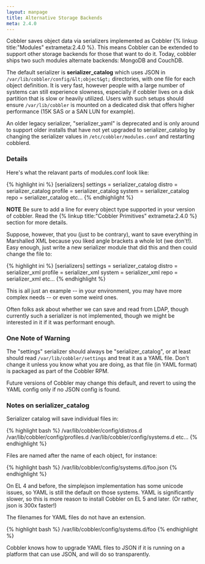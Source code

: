 ```yaml
---
layout: manpage
title: Alternative Storage Backends
meta: 2.4.0
---
```



Cobbler saves object data via serializers implemented as Cobbler {% linkup title:"Modules" extrameta:2.4.0 %}. This means Cobbler can be extended to support other storage backends for those that want to do it. Today, cobbler ships two such modules alternate backends: MongoDB and CouchDB.

The default serializer is **serializer_catalog** which uses JSON in `/var/lib/cobbler/config/&lt;object&gt;` directories, with one file for each object definition. It is very fast, however people with a large number of systems can still experience slowness, especially if cobbler lives on a disk partition that is slow or heavily utilized. Users with such setups should ensure `/var/lib/cobbler` is mounted on a dedicated disk that offers higher performance (15K SAS or a SAN LUN for example).

An older legacy serializer, "serializer_yaml" is deprecated and is only around to support older installs that have not yet upgraded to serializer_catalog by changing the serializer values in `/etc/cobbler/modules.conf` and restarting cobblerd.

### Details

Here's what the relavant parts of modules.conf look like:

{% highlight ini %}
[serializers]
settings = serializer_catalog
distro = serializer_catalog
profile = serializer_catalog
system = serializer_catalog
repo = serializer_catalog
etc...
{% endhighlight %}

**NOTE** Be sure to add a line for every object type supported in your version of cobbler. Read the {% linkup title:"Cobbler Primitives" extrameta:2.4.0 %} section for more details.

Suppose, however, that you (just to be contrary), want to save everything in Marshalled XML because you liked angle brackets a whole lot (we don't!). Easy enough, just write a new serializer module that did this and then could change the file to:

{% highlight ini %}
[serializers]
settings = serializer_catalog
distro = serializer_xml
profile = serializer_xml
system = serializer_xml
repo = serializer_xml
etc...
{% endhighlight %}

This is all just an example -- in your environment, you may have more complex needs -- or even some weird ones.

Often folks ask about whether we can save and read from LDAP, though currently such a serializer is not implemented, though we might be interested in it if it was performant enough.

### One Note of Warning

The "settings" serializer should always be "serializer_catalog", or at least should read `/var/lib/cobbler/settings` and treat it as a YAML file. Don't change it unless you know what you are doing, as that file (in YAML format) is packaged as part of the Cobbler RPM.

Future versions of Cobbler may change this default, and revert to using the YAML config only if no JSON config is found.

### Notes on serializer_catalog

Serializer catalog will save individual files in:

{% highlight bash %}
/var/lib/cobbler/config/distros.d
/var/lib/cobbler/config/profiles.d
/var/lib/cobbler/config/systems.d
etc...
{% endhighlight %}

Files are named after the name of each object, for instance:

{% highlight bash %}
/var/lib/cobbler/config/systems.d/foo.json
{% endhighlight %}

On EL 4 and before, the simplejson implementation has some unicode issues, so YAML is still the default on those systems. YAML is significantly slower, so this is more reason to install Cobbler on EL 5 and later. (Or rather, json is 300x faster!)

The filenames for YAML files do not have an extension.

{% highlight bash %}
/var/lib/cobbler/config/systems.d/foo
{% endhighlight %}

Cobbler knows how to upgrade YAML files to JSON if it is running on a platform that can use JSON, and will do so transparently.
